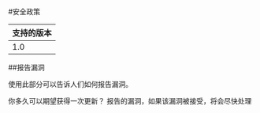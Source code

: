 #安全政策

| 支持的版本 |
| --------------------------- |
| 1.0 | 支持反馈 |

##报告漏洞

使用此部分可以告诉人们如何报告漏洞。

你多久可以期望获得一次更新？
报告的漏洞，如果该漏洞被接受，将会尽快处理
